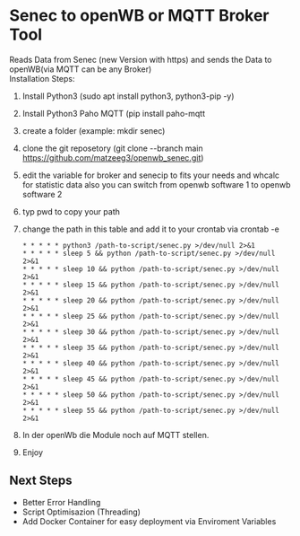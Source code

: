 # Senec to openWB or MQTT Broker Tool
Reads Data from Senec (new Version with https) and sends the Data to openWB(via MQTT can be any Broker)  
Installation Steps:  
1. Install Python3 (sudo apt install python3, python3-pip -y)
2. Install Python3 Paho MQTT (pip install paho-mqtt
3. create a folder (example: mkdir senec)
4. clone the git reposetory (git clone --branch main https://github.com/matzeeg3/openwb_senec.git)
5. edit the variable for broker and senecip to fits your needs and whcalc for statistic data also you can switch from openwb software 1 to openwb software 2
6. typ pwd to copy your path
7. change the path in this table and add it to your crontab via crontab -e
   ```
   * * * * * python3 /path-to-script/senec.py >/dev/null 2>&1
   * * * * * sleep 5 && python /path-to-script/senec.py >/dev/null 2>&1
   * * * * * sleep 10 && python /path-to-script/senec.py >/dev/null 2>&1
   * * * * * sleep 15 && python /path-to-script/senec.py >/dev/null 2>&1
   * * * * * sleep 20 && python /path-to-script/senec.py >/dev/null 2>&1
   * * * * * sleep 25 && python /path-to-script/senec.py >/dev/null 2>&1
   * * * * * sleep 30 && python /path-to-script/senec.py >/dev/null 2>&1
   * * * * * sleep 35 && python /path-to-script/senec.py >/dev/null 2>&1
   * * * * * sleep 40 && python /path-to-script/senec.py >/dev/null 2>&1
   * * * * * sleep 45 && python /path-to-script/senec.py >/dev/null 2>&1
   * * * * * sleep 50 && python /path-to-script/senec.py >/dev/null 2>&1
   * * * * * sleep 55 && python /path-to-script/senec.py >/dev/null 2>&1
   ```
8. In der openWb die Module noch auf MQTT stellen.

9. Enjoy


## Next Steps
- Better Error Handling
- Script Optimisazion (Threading)
- Add Docker Container for easy deployment via Enviroment Variables
